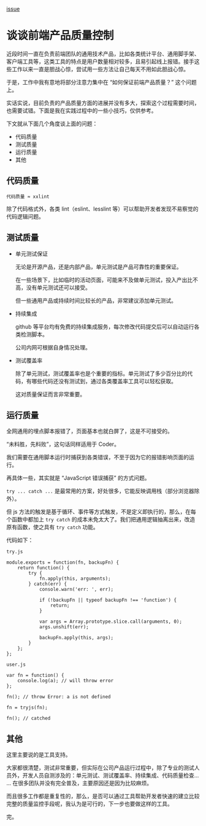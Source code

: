[issue](https://github.com/hoperyy/blog/issues/100)

# 谈谈前端产品质量控制

近段时间一直在负责前端团队的通用技术产品，比如各类统计平台、通用脚手架、客户端工具等，这类工具的特点是用户数量相对较多，且易引起线上报错。接手这些工作以来一直是胆战心惊，尝试用一些方法让自己每天不用如此胆战心惊。

于是，工作中我有意地将部分注意力集中在 “如何保证前端产品质量？” 这个问题上。

实话实说，目前负责的产品质量方面的进展并没有多大，探索这个过程需要时间，也需要试错。下面是我在实践过程中的一些小技巧，仅供参考。

下文就从下面几个角度谈上面的问题：

+   代码质量
+   测试质量
+   运行质量
+   其他

## 代码质量

```
代码质量 ≈ xxlint
```

除了代码格式外，各类 lint（eslint、lesslint 等）可以帮助开发者发现不易察觉的代码逻辑问题。

## 测试质量

+   单元测试保证

    无论是开源产品，还是内部产品，单元测试是产品可靠性的重要保证。
    
    在一些场景下，比如临时的活动页面，可能来不及做单元测试，投入产出比不高，没有单元测试还可以接受。
    
    但一些通用产品或持续时间比较长的产品，非常建议添加单元测试。
    
+   持续集成

    github 等平台均有免费的持续集成服务，每次修改代码提交后可以自动运行各类检测脚本。
    
    公司内网可根据自身情况处理。
    
+   测试覆盖率

    除了单元测试，测试覆盖率也是个重要的指标。单元测试了多少百分比的代码，有哪些代码还没有测试到，通过各类覆盖率工具可以轻松获取。
    
    这对质量保证而言非常重要。
    
## 运行质量

全网通用的埋点脚本报错了，页面基本也就白屏了，这是不可接受的。

“未料胜，先料败”，这句话同样适用于 Coder。

我们需要在通用脚本运行时捕获到各类错误，不至于因为它的报错影响页面的运行。

再具体一些，其实就是 “JavaScript 错误捕获” 的方式问题。

`try ... catch ...` 是最常用的方案，好处很多，它能反映调用栈（部分浏览器除外）。

但 js 方法的触发是基于循环、事件等方式触发，不是定义即执行的，那么，在每个函数中都加上 `try catch` 的成本未免太大了。我们把通用逻辑抽离出来，改造原有函数，使之具有 `try catch` 功能。

代码如下：

`try.js`

```
module.exports = function(fn, backupFn) {
    return function() {
        try {
            fn.apply(this, arguments);
        } catch(err) {
            console.warn('err: ', err);

            if (!backupFn || typeof backupFn !== 'function') {
                return;
            }

            var args = Array.prototype.slice.call(arguments, 0);
            args.unshift(err);

            backupFn.apply(this, args);
        }
    };
};
```

`user.js`

```
var fn = function() {
    console.log(a); // will throw error
};

fn(); // throw Error: a is not defined

fn = tryjs(fn);

fn(); // catched
```

## 其他

这里主要说的是工具支持。

大家都很清楚，测试非常重要，但实际在公司产品运行过程中，除了专业的测试人员外，开发人员自测涉及的：单元测试、测试覆盖率、持续集成、代码质量检查... ... 在很多团队并没有完全普及，主要原因还是因为比较麻烦。

而且很多工作都是重复性的，那么，是否可以通过工具帮助开发者快速的建立比较完整的质量监控手段呢，我认为是可行的，下一步也要做这样的工具。

完。


